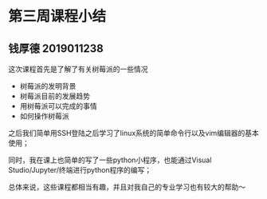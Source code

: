 # 第三周课程小结

## 钱厚德 2019011238

这次课程首先是了解了有关树莓派的一些情况

- 树莓派的发明背景
- 树莓派目前的发展趋势
- 用树莓派可以完成的事情
- 如何操作树莓派

之后我们简单用SSH登陆之后学习了linux系统的简单命令行以及vim编辑器的基本使用；

同时，我在课上也简单的写了一些python小程序，也能通过Visual Studio/Jupyter/终端进行python程序的编写；

总体来说，这些课程都相当有趣，并且对我自己的专业学习也有较大的帮助～